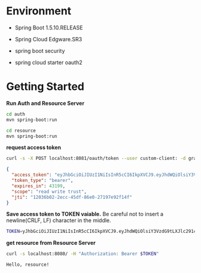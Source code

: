 # Environment
- Spring Boot 1.5.10.RELEASE
- Spring Cloud Edgware.SR3

- spring boot security
- spring cloud starter oauth2

# Getting Started

__Run Auth and Resource Server__
````bash
cd auth
mvn spring-boot:run

cd resource
mvn spring-boot:run
````

__request access token__
````bash
curl -s -X POST localhost:8081/oauth/token --user custom-client: -d grant_type=custom -d email=test@test.com
````
````json
{
  "access_token": "eyJhbGciOiJIUzI1NiIsInR5cCI6IkpXVCJ9.eyJhdWQiOlsiY3VzdG9tLXJlc291cmNlIl0sInVzZXJfbmFtZSI6InRlc3RAdGVzdC5jb20iLCJzY29wZSI6WyJyZWFkIiwid3JpdGUiLCJ0cnVzdCJdLCJleHAiOjE1MTA4NDYxODEsImF1dGhvcml0aWVzIjpbIlVTRVIiXSwianRpIjoiMTIwMzZiMDItMmVjYy00NWRmLTg2ZTAtMjcxOTdlOTJmMTRmIiwiY2xpZW50X2lkIjoiY3VzdG9tLWNsaWVudCJ9.1BI5OeU70z1Ug8W62IuI2bTIbZfBTvE8V7dWr5wGsOQ",
  "token_type": "bearer",
  "expires_in": 43199,
  "scope": "read write trust",
  "jti": "12036b02-2ecc-45df-86e0-27197e92f14f"
}
````

__Save access token to TOKEN vaiable.__ Be careful not to insert a newline(CRLF, LF) character in the middle.
````bash
TOKEN=yJhbGciOiJIUzI1NiIsInR5cCI6IkpXVCJ9.eyJhdWQiOlsiY3VzdG9tLXJlc291cmNlIl0sInVzZXJfbmFtZSI6InRlc3RAdGVzdC5jb20iLCJzY29wZSI6WyJyZWFkIiwid3JpdGUiLCJ0cnVzdCJdLCJleHAiOjE1MTA4NDYxODEsImF1dGhvcml0aWVzIjpbIlVTRVIiXSwianRpIjoiMTIwMzZiMDItMmVjYy00NWRmLTg2ZTAtMjcxOTdlOTJmMTRmIiwiY2xpZW50X2lkIjoiY3VzdG9tLWNsaWVudCJ9.1BI5OeU70z1Ug8W62IuI2bTIbZfBTvE8V7dWr5wGsOQ
````

__get resource from Resource Server__
````bash
curl -s localhost:8080/ -H "Authorization: Bearer $TOKEN"

Hello, resource!
````